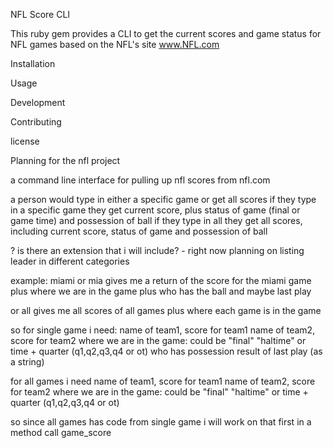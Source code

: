 NFL Score CLI

This ruby gem provides a CLI to get the current scores and game status for NFL games based on the NFL's site www.NFL.com

Installation

Usage

Development

Contributing

license


  Planning for the nfl project

  a command line interface for pulling up nfl scores from nfl.com

  a person would type in either a specific game or get all scores
  if they type in a specific game they get
  current score, plus status of game (final or game time) and possession of ball
  if they type in all they get all scores, including current score, status of game and possession of ball

  ? is there an extension that i will include? - right now planning on listing leader in different categories

  example:
  miami or mia
  gives me a return of the score for the miami game plus where we are in the game plus who has the ball
  and maybe last play

  or all
  gives me all scores of all games plus where each game is in the game

  so for single game i need:
  name of team1, score for team1
  name of team2, score for team2
  where we are in the game: could be "final" "haltime" or time + quarter (q1,q2,q3,q4 or ot)
  who has possession
  result of last play (as a string)

  for all games i need
  name of team1, score for team1
  name of team2, score for team2
  where we are in the game: could be "final" "haltime" or time + quarter (q1,q2,q3,q4 or ot)

  so since all games has code from single game i will work on that first
  in a method call game_score
  
